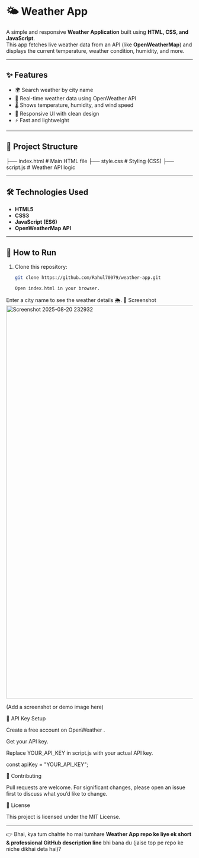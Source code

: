 # 🌤️ Weather App

A simple and responsive **Weather Application** built using **HTML, CSS, and JavaScript**.  
This app fetches live weather data from an API (like **OpenWeatherMap**) and displays the current temperature, weather condition, humidity, and more.  

---

## ✨ Features
- 🌍 Search weather by city name
- 📡 Real-time weather data using OpenWeather API
- 🌡️ Shows temperature, humidity, and wind speed
- 🎨 Responsive UI with clean design
- ⚡ Fast and lightweight

---

## 📂 Project Structure
├── index.html # Main HTML file
├── style.css # Styling (CSS)
├── script.js # Weather API logic


---

## 🛠️ Technologies Used
- **HTML5**
- **CSS3**
- **JavaScript (ES6)**
- **OpenWeatherMap API**

---

## 🚀 How to Run
1. Clone this repository:
   ```bash
   git clone https://github.com/Rahul70079/weather-app.git

   Open index.html in your browser.

Enter a city name to see the weather details 🌦️.
📸 Screenshot
<img width="1915" height="1060" alt="Screenshot 2025-08-20 232932" src="https://github.com/user-attachments/assets/0c71a9c3-fbf2-4ad2-9265-e49b55961c94" />


(Add a screenshot or demo image here)

🔑 API Key Setup

Create a free account on OpenWeather
.

Get your API key.

Replace YOUR_API_KEY in script.js with your actual API key.

const apiKey = "YOUR_API_KEY";

🤝 Contributing

Pull requests are welcome. For significant changes, please open an issue first to discuss what you’d like to change.

📄 License

This project is licensed under the MIT License.


---

👉 Bhai, kya tum chahte ho mai tumhare **Weather App repo ke liye ek short & professional GitHub description line** bhi bana du (jaise top pe repo ke niche dikhai deta hai)?

